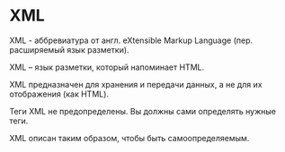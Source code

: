 # XML
XML - аббревиатура от англ. eXtensible Markup Language (пер. расширяемый язык разметки).

XML – язык разметки, который напоминает HTML.

XML предназначен для хранения и передачи данных, а не для их отображения (как HTML).

Теги XML не предопределены. Вы должны сами определять нужные теги.

XML описан таким образом, чтобы быть самоопределяемым.

